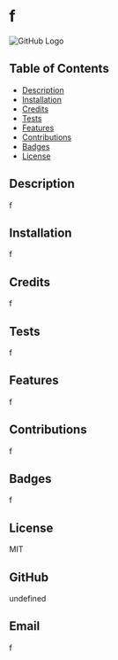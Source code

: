 # f

  ![GitHub Logo](https://img.shields.io/badge/license-MIT-blue)

 ## Table of Contents
   - [Description](#description)
   - [Installation](#installation)
   - [Credits](#credits)
   - [Tests](#tests)
   - [Features](#features)
   - [Contributions](#contributions)
   - [Badges](#badges)
   - [License](#license)

  ## Description
  f

  ## Installation
  f

  ## Credits
  f

  ## Tests
  f

  ## Features
  f

  ## Contributions
  f

  ## Badges
  f

  ## License
  MIT

  ## GitHub
  undefined

  ## Email
  f

